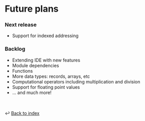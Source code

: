 # Future plans

### Next release
- Support for indexed addressing

### Backlog
- Extending IDE with new features
- Module dependencies
- Functions
- More data types: records, arrays, etc
- Computational operators including multiplication and division
- Support for floating point values
- ... and much more!

<br /><br />
:leftwards_arrow_with_hook: [Back to index](../index.md)
